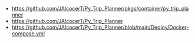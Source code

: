 * https://github.com/JAlcocerT/Py_Trip_Planner/pkgs/container/py_trip_planner
* https://github.com/JAlcocerT/Py_Trip_Planner
* https://github.com/JAlcocerT/Py_Trip_Planner/blob/main/Deploy/Docker-compose.yml  